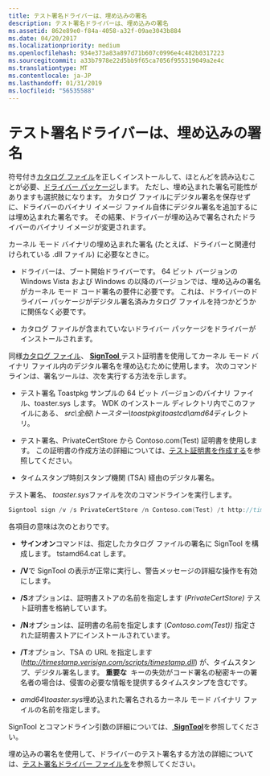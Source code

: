 ```yaml
---
title: テスト署名ドライバーは、埋め込みの署名
description: テスト署名ドライバーは、埋め込みの署名
ms.assetid: 862e89e0-f84a-4058-a32f-09ae3043b884
ms.date: 04/20/2017
ms.localizationpriority: medium
ms.openlocfilehash: 934e373a83a897d71b607c0996e4c482b0317223
ms.sourcegitcommit: a33b7978e22d5bb9f65ca7056f955319049a2e4c
ms.translationtype: MT
ms.contentlocale: ja-JP
ms.lasthandoff: 01/31/2019
ms.locfileid: "56535588"
---
```

# <a name="test-signing-a-driver-through-an-embedded-signature"></a>テスト署名ドライバーは、埋め込みの署名


符号付き[カタログ ファイル](catalog-files.md)を正しくインストールして、ほとんどを読み込むことが必要、[ドライバー パッケージ](driver-packages.md)します。 ただし、埋め込まれた署名可能性がありますも選択肢になります。 カタログ ファイルにデジタル署名を保存せずに、ドライバーのバイナリ イメージ ファイル自体にデジタル署名を追加するには埋め込まれた署名です。 その結果、ドライバーが埋め込みで署名されたドライバーのバイナリ イメージが変更されます。

カーネル モード バイナリの埋め込まれた署名 (たとえば、ドライバーと関連付けられている .dll ファイル) に必要なときに。

-   ドライバーは、ブート開始ドライバーです。 64 ビット バージョンの Windows Vista および Windows の以降のバージョンでは、埋め込みの署名がカーネル モード コード署名の要件に必要です。 これは、ドライバーのドライバー パッケージがデジタル署名済みカタログ ファイルを持つかどうかに関係なく必要です。

-   カタログ ファイルが含まれていないドライバー パッケージをドライバーがインストールされます。

同様[カタログ ファイル](catalog-files.md)、 [ **SignTool** ](https://msdn.microsoft.com/library/windows/hardware/ff551778)テスト証明書を使用してカーネル モード バイナリ ファイル内のデジタル署名を埋め込むために使用します。 次のコマンドラインは、署名ツールは、次を実行する方法を示します。

-   テスト署名 Toastpkg サンプルの 64 ビット バージョンのバイナリ ファイル、toaster.sys します。 WDK のインストール ディレクトリ内でこのファイルにある、 *src\\全般\\トースター\\toastpkg\\toastcd\\amd64*ディレクトリ。

-   テスト署名、PrivateCertStore から Contoso.com(Test) 証明書を使用します。 この証明書の作成方法の詳細については、[テスト証明書を作成する](creating-test-certificates.md)を参照してください。

-   タイムスタンプ時刻スタンプ機関 (TSA) 経由のデジタル署名。

テスト署名、 *toaster.sys*ファイルを次のコマンドラインを実行します。

```cpp
Signtool sign /v /s PrivateCertStore /n Contoso.com(Test) /t http://timestamp.verisign.com/scripts/timestamp.dll amd64\toaster.sys
```

各項目の意味は次のとおりです。

-   **サインオン**コマンドは、指定したカタログ ファイルの署名に SignTool を構成します。 tstamd64.cat します。

-   **/V**で SignTool の表示が正常に実行し、警告メッセージの詳細な操作を有効にします。

-   **/S**オプションは、証明書ストアの名前を指定します (*PrivateCertStore)* テスト証明書を格納しています。

-   **/N**オプションは、証明書の名前を指定します (*Contoso.com(Test))* 指定された証明書ストアにインストールされています。

-   **/T**オプション、TSA の URL を指定します (*http://timestamp.verisign.com/scripts/timestamp.dll*) が、タイムスタンプ、デジタル署名します。
    **重要な**  キーの失効がコード署名の秘密キーの署名者の場合は、侵害の必要な情報を提供するタイムスタンプを含むです。

     

-   *amd64\\toaster.sys*埋め込まれた署名されるカーネル モード バイナリ ファイルの名前を指定します。

SignTool とコマンドライン引数の詳細については、[ **SignTool**](https://msdn.microsoft.com/library/windows/hardware/ff551778)を参照してください。

埋め込みの署名を使用して、ドライバーのテスト署名する方法の詳細については、[テスト署名ドライバー ファイルを](test-signing-a-driver-file.md)を参照してください。

 

 





